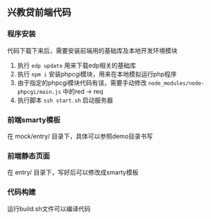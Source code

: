 ## 兴教贷前端代码

### 程序安装
代码下载下来后，需要安装前端用的基础库及本地开发环境模块

1. 执行 `edp update` 用来下载edp相关的基础库
2. 执行 `npm i` 安装phpcgi模块，用来在本地模拟运行php程序
3. 由于指定的phpcgi模块代码有误，需要手动修改 `node_modules/node-phpcgi/main.js` 中的red -> req
4. 执行脚本 `ssh start.sh` 启动服务器

### 前端smarty模板
在 mock/entry/ 目录下，具体可以参照demo目录书写

### 前端静态页面
在 entry/ 目录下，写好后可以修改成smarty模板

### 代码构建
运行build.sh文件可以编译代码
